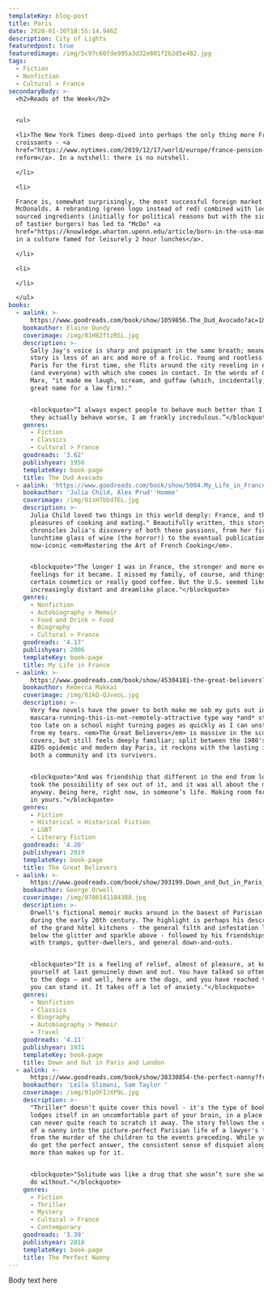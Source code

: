 ```yaml
---
templateKey: blog-post
title: Paris
date: 2020-01-30T18:55:14.946Z
description: City of Lights
featuredpost: true
featuredimage: /img/5c97c60fde995a3d32e801f2b2d5e482.jpg
tags:
  - Fiction
  - Nonfiction
  - Cultural > France
secondaryBody: >-
  <h2>Reads of the Week</h2>


  <ul>

  <li>The New York Times deep-dived into perhaps the only thing more French than
  croissants - <a
  href="https://www.nytimes.com/2019/12/17/world/europe/france-pension-protests.html?searchResultPosition=1">pension
  reform</a>. In a nutshell: there is no nutshell.

  </li>

  <li>

  France is, somewhat surprisingly, the most successful foreign market for
  McDonalds. A rebranding (green logo instead of red) combined with locally
  sourced ingredients (initially for political reasons but with the side effect
  of tastier burgers) has led to "McDo" <a
  href="https://knowledge.wharton.upenn.edu/article/born-in-the-usa-made-in-france-how-mcdonalds-succeeds-in-the-land-of-michelin-stars/">succeeding
  in a culture famed for leisurely 2 hour lunches</a>.

  </li>

  <li>

  </li>

  </ul>
books:
  - aalink: >-
      https://www.goodreads.com/book/show/1059856.The_Dud_Avocado?ac=1&from_search=true&qid=S70zllFq10&rank=1
    bookauthor: Elaine Dundy
    coverimage: /img/81H82ftzRSL.jpg
    description: >-
      Sally Jay's voice is sharp and poignant in the same breath; meanwhile, the
      story is less of an arc and more of a frolic. Young and rootless and in
      Paris for the first time, she flits around the city reveling in everything
      (and everyone) with which she comes in contact. In the words of Groucho
      Marx, "it made me laugh, scream, and guffaw (which, incidentally, is a
      great name for a law firm)."


      <blockquote>“I always expect people to behave much better than I do. When
      they actually behave worse, I am frankly incredulous.”</blockquote>
    genres:
      - Fiction
      - Classics
      - Cultural > France
    goodreads: '3.62'
    publishyear: 1956
    templateKey: book-page
    title: The Dud Avocado
  - aalink: 'https://www.goodreads.com/book/show/5084.My_Life_in_France'
    bookauthor: 'Julia Child, Alex Prud''Homme'
    coverimage: /img/81sH7bbdfEL.jpg
    description: >-
      Julia Child loved two things in this world deeply: France, and the "many
      pleasures of cooking and eating." Beautifully written, this story
      chronicles Julia's discovery of both these passions, from her first
      lunchtime glass of wine (the horror!) to the eventual publication of her
      now-iconic <em>Mastering the Art of French Cooking</em>.


      <blockquote>"The longer I was in France, the stronger and more ecstatic my
      feelings for it became. I missed my family, of course, and things like
      certain cosmetics or really good coffee. But the U.S. seemed like an
      increasingly distant and dreamlike place."</blockquote>
    genres:
      - Nonfiction
      - Autobiography > Memoir
      - Food and Drink > Food
      - Biography
      - Cultural > France
    goodreads: '4.17'
    publishyear: 2006
    templateKey: book-page
    title: My Life in France
  - aalink: >-
      https://www.goodreads.com/book/show/45304101-the-great-believers?from_choice=false&from_home_module=false
    bookauthor: Rebecca Makkai
    coverimage: /img/81kQ-QJveoL.jpg
    description: >-
      Very few novels have the power to both make me sob my guts out in a
      mascara-running-this-is-not-remotely-attractive type way *and* stay up far
      too late on a school night turning pages as quickly as I can unstick them
      from my tears. <em>The Great Believers</em> is massive in the scope it
      covers, but still feels deeply familiar; split between the 1980's Chicago
      AIDS epidemic and modern day Paris, it reckons with the lasting impact on
      both a community and its survivors.


      <blockquote>"And was friendship that different in the end from love? You
      took the possibility of sex out of it, and it was all about the moment
      anyway. Being here, right now, in someone’s life. Making room for someone
      in yours."</blockquote>
    genres:
      - Fiction
      - Historical > Historical Fiction
      - LGBT
      - Literary Fiction
    goodreads: '4.20'
    publishyear: 2019
    templateKey: book-page
    title: The Great Believers
  - aalink: >-
      https://www.goodreads.com/book/show/393199.Down_and_Out_in_Paris_and_London
    bookauthor: George Orwell
    coverimage: /img/9780141184388.jpg
    description: >-
      Orwell's fictional memoir mucks around in the basest of Parisian society
      during the early 20th century. The highlight is perhaps his descriptions
      of the grand hôtel kitchens - the general filth and infestation lying just
      below the glitter and sparkle above - followed by his friendships formed
      with tramps, gutter-dwellers, and general down-and-outs.


      <blockquote>"It is a feeling of relief, almost of pleasure, at knowing
      yourself at last genuinely down and out. You have talked so often of going
      to the dogs — and well, here are the dogs, and you have reached them, and
      you can stand it. It takes off a lot of anxiety."</blockquote>
    genres:
      - Nonfiction
      - Classics
      - Biography
      - Autobiography > Memoir
      - Travel
    goodreads: '4.11'
    publishyear: 1931
    templateKey: book-page
    title: Down and Out in Paris and London
  - aalink: >-
      https://www.goodreads.com/book/show/38330854-the-perfect-nanny?from_choice=false&from_home_module=false
    bookauthor: 'Leïla Slimani, Sam Taylor '
    coverimage: /img/91pOFIJXP9L.jpg
    description: >-
      "Thriller" doesn't quite cover this novel - it's the type of book that
      lodges itself in an uncomfortable part of your brain, in a place where you
      can never quite reach to scratch it away. The story follows the embedding
      of a nanny into the picture-perfect Parisian life of a lawyer's family,
      from the murder of the children to the events preceding. While you never
      do get the perfect answer, the consistent sense of disquiet along the way
      more than makes up for it.


      <blockquote>"Solitude was like a drug that she wasn’t sure she wanted to
      do without."</blockquote>
    genres:
      - Fiction
      - Thriller
      - Mystery
      - Cultural > France
      - Contemporary
    goodreads: '3.39'
    publishyear: 2018
    templateKey: book-page
    title: The Perfect Nanny
---
```

Body text here
